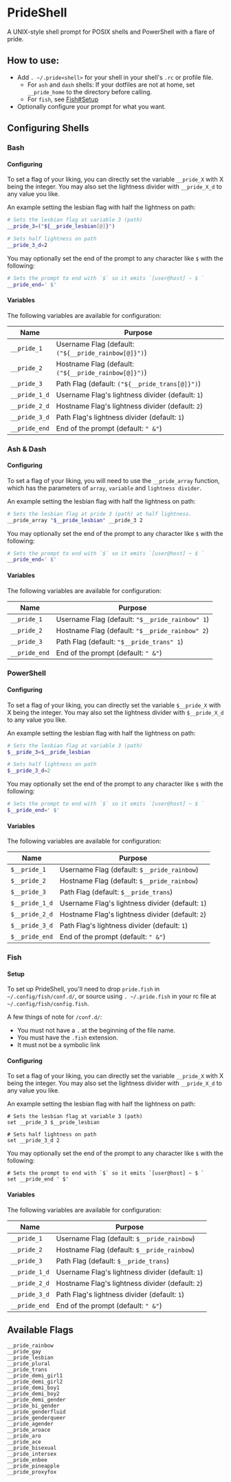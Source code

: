 # PrideShell

A UNIX-style shell prompt for POSIX shells and PowerShell with a flare of pride.

## How to use:

 - Add `. ~/.pride<shell>` for your shell in your shell's `.rc` or profile file.
   - For `ash` and `dash` shells: If your dotfiles are not at home, set `__pride_home` to the directory before calling.
   - For `fish`, see [Fish#Setup](#fish)
 - Optionally configure your prompt for what you want.

## Configuring Shells

### Bash

#### Configuring

To set a flag of your liking, you can directly set the variable `__pride_X` with X being the integer. You may also set
the lightness divider with `__pride_X_d` to any value you like.

An example setting the lesbian flag with half the lightness on path:

```sh
# Sets the lesbian flag at variable 3 (path)
__pride_3=("${__pride_lesbian[@]}")

# Sets half lightness on path
__pride_3_d=2
```

You may optionally set the end of the prompt to any character like `$` with the following:

```sh
# Sets the prompt to end with `$` so it emits `[user@host] ~ $ `
__pride_end=' $'
```

#### Variables

The following variables are available for configuration:

| Name          | Purpose                                              |
|---------------|------------------------------------------------------|
| `__pride_1`   | Username Flag (default: `("${__pride_rainbow[@]}")`) |
| `__pride_2`   | Hostname Flag (default: `("${__pride_rainbow[@]}")`) |
| `__pride_3`   | Path Flag (default: `("${__pride_trans[@]}")`)       |
| `__pride_1_d` | Username Flag's lightness divider (default: `1`)     |
| `__pride_2_d` | Hostname Flag's lightness divider (default: `2`)     |
| `__pride_3_d` | Path Flag's lightness divider (default: `1`)         |
| `__pride_end` | End of the prompt (default: `" &"`)                  |

### Ash & Dash

#### Configuring

To set a flag of your liking, you will need to use the `__pride_array` function, which has the parameters of `array`,
`variable` and `lightness divider`.

An example setting the lesbian flag with half the lightness on path:

```sh
# Sets the lesbian flag at pride 3 (path) at half lightness.
__pride_array "$__pride_lesbian" __pride_3 2
```

You may optionally set the end of the prompt to any character like `$` with the following:

```sh
# Sets the prompt to end with `$` so it emits `[user@host] ~ $ `
__pride_end=' $'
```

#### Variables

The following variables are available for configuration:

| Name          | Purpose                                         |
|---------------|-------------------------------------------------|
| `__pride_1`   | Username Flag (default: `"$__pride_rainbow" 1`) |
| `__pride_2`   | Hostname Flag (default: `"$__pride_rainbow" 2`) |
| `__pride_3`   | Path Flag (default: `"$__pride_trans" 1`)       |
| `__pride_end` | End of the prompt (default: `" &"`)             |

### PowerShell

#### Configuring

To set a flag of your liking, you can directly set the variable `$__pride_X` with X being the integer. You may also set
the lightness divider with `$__pride_X_d` to any value you like.

An example setting the lesbian flag with half the lightness on path:

```powershell
# Sets the lesbian flag at variable 3 (path)
$__pride_3=$__pride_lesbian

# Sets half lightness on path
$__pride_3_d=2
```

You may optionally set the end of the prompt to any character like `$` with the following:

```powershell
# Sets the prompt to end with `$` so it emits `[user@host] ~ $ `
$__pride_end=' $'
```

#### Variables

The following variables are available for configuration:

| Name           | Purpose                                          |
|----------------|--------------------------------------------------|
| `$__pride_1`   | Username Flag (default: `$__pride_rainbow`)      |
| `$__pride_2`   | Hostname Flag (default: `$__pride_rainbow`)      |
| `$__pride_3`   | Path Flag (default: `$__pride_trans`)            |
| `$__pride_1_d` | Username Flag's lightness divider (default: `1`) |
| `$__pride_2_d` | Hostname Flag's lightness divider (default: `2`) |
| `$__pride_3_d` | Path Flag's lightness divider (default: `1`)     |
| `$__pride_end` | End of the prompt (default: `" &"`)              |

### Fish

#### Setup

To set up PrideShell, you'll need to drop `pride.fish` in `~/.config/fish/conf.d/`,
or source using `. ~/.pride.fish` in your rc file at `~/.config/fish/config.fish`.

A few things of note for `/conf.d/`:
 - You must not have a `.` at the beginning of the file name.
 - You must have the `.fish` extension.
 - It must not be a symbolic link

#### Configuring

To set a flag of your liking, you can directly set the variable `__pride_X` with X being the integer.
You may also set the lightness divider with `__pride_X_d` to any value you like.

An example setting the lesbian flag with half the lightness on path:

```fish
# Sets the lesbian flag at variable 3 (path)
set __pride_3 $__pride_lesbian

# Sets half lightness on path
set __pride_3_d 2
```

You may optionally set the end of the prompt to any character like `$` with the following:

```fish
# Sets the prompt to end with `$` so it emits `[user@host] ~ $ `
set __pride_end ' $'
```

#### Variables

The following variables are available for configuration:

| Name          | Purpose                                          |
|---------------|--------------------------------------------------|
| `__pride_1`   | Username Flag (default: `$__pride_rainbow`)      |
| `__pride_2`   | Hostname Flag (default: `$__pride_rainbow`)      |
| `__pride_3`   | Path Flag (default: `$__pride_trans`)            |
| `__pride_1_d` | Username Flag's lightness divider (default: `1`) |
| `__pride_2_d` | Hostname Flag's lightness divider (default: `2`) |
| `__pride_3_d` | Path Flag's lightness divider (default: `1`)     |
| `__pride_end` | End of the prompt (default: `" &"`)              |

## Available Flags

```
__pride_rainbow
__pride_gay
__pride_lesbian
__pride_plural
__pride_trans
__pride_demi_girl1
__pride_demi_girl2
__pride_demi_boy1
__pride_demi_boy2
__pride_demi_gender
__pride_bi_gender
__pride_genderfluid
__pride_genderqueer
__pride_agender
__pride_aroace
__pride_aro
__pride_ace
__pride_bisexual
__pride_intersex
__pride_enbee
__pride_pineapple
__pride_proxyfox
```
